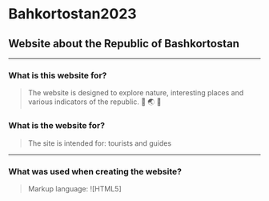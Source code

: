# Bahkortostan2023
## Website about the Republic of Bashkortostan 
____
### What is this website for?
> The website is designed to explore nature, interesting places and various indicators of the republic. :deciduous_tree: :earth_asia: :page_with_curl:
### What is the website for?
> The site is intended for: tourists and guides
 ____
### What was used when creating the website?
>Markup language: ![HTML5]
